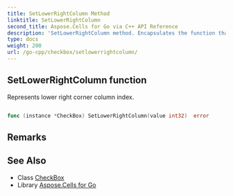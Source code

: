 ```yaml
---
title: SetLowerRightColumn Method 
linktitle: SetLowerRightColumn
second_title: Aspose.Cells for Go via C++ API Reference
description: 'SetLowerRightColumn method. Encapsulates the function that represents setlowerrightcolumn in Go.'
type: docs
weight: 200
url: /go-cpp/checkbox/setlowerrightcolumn/
---
```


## SetLowerRightColumn function

Represents lower right corner column index.

```go

func (instance *CheckBox) SetLowerRightColumn(value int32)  error

```

## Remarks


## See Also

* Class [CheckBox](../)
* Library [Aspose.Cells for Go](../../)
